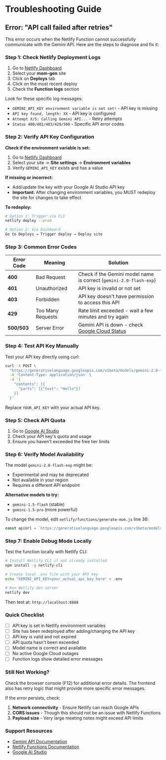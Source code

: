 # Troubleshooting Guide

## Error: "API call failed after retries"

This error occurs when the Netlify Function cannot successfully communicate with the Gemini API. Here are the steps to diagnose and fix it:

### Step 1: Check Netlify Deployment Logs

1. Go to [Netlify Dashboard](https://app.netlify.com)
2. Select your **mom-gen** site
3. Click on **Deploys** tab
4. Click on the most recent deploy
5. Check the **Function logs** section

Look for these specific log messages:
- `GEMINI_API_KEY environment variable is not set!` - API key is missing
- `API key found, length: XX` - API key is configured
- `Attempt X/5: Calling Gemini API...` - Retry attempts
- `Status 400/401/403/429/500` - Specific API error codes

### Step 2: Verify API Key Configuration

**Check if the environment variable is set:**

1. Go to [Netlify Dashboard](https://app.netlify.com)
2. Select your site → **Site settings** → **Environment variables**
3. Verify `GEMINI_API_KEY` exists and has a value

**If missing or incorrect:**
- Add/update the key with your Google AI Studio API key
- **Important:** After changing environment variables, you MUST redeploy the site for changes to take effect

**To redeploy:**
```bash
# Option 1: Trigger via CLI
netlify deploy --prod

# Option 2: Via Dashboard
Go to Deploys → Trigger deploy → Deploy site
```

### Step 3: Common Error Codes

| Error Code | Meaning | Solution |
|------------|---------|----------|
| **400** | Bad Request | Check if the Gemini model name is correct (`gemini-2.0-flash-exp`) |
| **401** | Unauthorized | API key is invalid or not set |
| **403** | Forbidden | API key doesn't have permission to access this API |
| **429** | Too Many Requests | Rate limit exceeded - wait a few minutes and try again |
| **500/503** | Server Error | Gemini API is down - check [Google Cloud Status](https://status.cloud.google.com/) |

### Step 4: Test API Key Manually

Test your API key directly using curl:

```bash
curl -X POST \
  "https://generativelanguage.googleapis.com/v1beta/models/gemini-2.0-flash-exp:generateContent?key=YOUR_API_KEY" \
  -H 'Content-Type: application/json' \
  -d '{
    "contents": [{
      "parts": [{"text": "Hello"}]
    }]
  }'
```

Replace `YOUR_API_KEY` with your actual API key.

### Step 5: Check API Quota

1. Go to [Google AI Studio](https://aistudio.google.com/app/apikey)
2. Check your API key's quota and usage
3. Ensure you haven't exceeded the free tier limits

### Step 6: Verify Model Availability

The model `gemini-2.0-flash-exp` might be:
- Experimental and may be deprecated
- Not available in your region
- Requires a different API endpoint

**Alternative models to try:**
- `gemini-1.5-flash` (stable)
- `gemini-1.5-pro` (more powerful)

To change the model, edit `netlify/functions/generate-mom.js` line 36:
```javascript
const apiUrl = `https://generativelanguage.googleapis.com/v1beta/models/gemini-1.5-flash:generateContent?key=${apiKey}`;
```

### Step 7: Enable Debug Mode Locally

Test the function locally with Netlify CLI:

```bash
# Install Netlify CLI if not already installed
npm install -g netlify-cli

# Create local .env file with your API key
echo "GEMINI_API_KEY=your_actual_api_key_here" > .env

# Run Netlify dev server
netlify dev
```

Then test at: `http://localhost:8888`

### Quick Checklist

- [ ] API key is set in Netlify environment variables
- [ ] Site has been redeployed after adding/changing the API key
- [ ] API key is valid and not expired
- [ ] API quota hasn't been exceeded
- [ ] Model name is correct and available
- [ ] No active Google Cloud outages
- [ ] Function logs show detailed error messages

### Still Not Working?

Check the browser console (F12) for additional error details. The frontend also has retry logic that might provide more specific error messages.

If the error persists, check:
1. **Network connectivity** - Ensure Netlify can reach Google APIs
2. **CORS issues** - Though this should not be an issue with Netlify Functions
3. **Payload size** - Very large meeting notes might exceed API limits

### Support Resources

- [Gemini API Documentation](https://ai.google.dev/docs)
- [Netlify Functions Documentation](https://docs.netlify.com/functions/overview/)
- [Google AI Studio](https://aistudio.google.com/)
